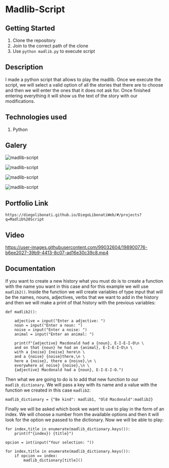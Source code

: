 # Madlib-Script

## Getting Started

1. Clone the repository
2. Join to the correct path of the clone
3. Use `python madlib.py` to execute script

## Description

I made a python script that allows to play the madlib. Once we execute the script, we will select a valid option of all the stories that there are to choose and then we will enter the ones that it does not ask for. Once finished entering everything it will show us the text of the story with our modifications.

## Technologies used

1. Python

## Galery

![madlib-script](https://raw.githubusercontent.com/DiegoLibonati/DiegoLibonatiWeb/main/data/projects/Python/Imagenes/madlib-0.jpg)

![madlib-script](https://raw.githubusercontent.com/DiegoLibonati/DiegoLibonatiWeb/main/data/projects/Python/Imagenes/madlib-1.jpg)

![madlib-script](https://raw.githubusercontent.com/DiegoLibonati/DiegoLibonatiWeb/main/data/projects/Python/Imagenes/madlib-2.jpg)

![madlib-script](https://raw.githubusercontent.com/DiegoLibonati/DiegoLibonatiWeb/main/data/projects/Python/Imagenes/madlib-3.jpg)

## Portfolio Link

`https://diegolibonati.github.io/DiegoLibonatiWeb/#/projects?q=Madlib%20Script`

## Video

https://user-images.githubusercontent.com/99032604/198900776-b6ee2027-39b9-4413-8c07-ad16e30c39c8.mp4

## Documentation

If you want to create a new history what you must do is to create a function with the name you want in this case and for this example we will use `madlib2()`. Inside the function we will create variables of type input that will be the names, nouns, adjectives, verbs that we want to add in the history and then we will make a print of that history with the previous variables:

```
def madlib2():

    adjective = input("Enter a adjective: ")
    noun = input("Enter a noun: ")
    noise = input("Enter a noise: ")
    animal = input("Enter an animal: ")

    print(f"{adjective} Macdonald had a {noun}, E-I-E-I-O\n \
    and on that {noun} he had an {animal}, E-I-E-I-O\n \
    with a {noise} {noise} here\n \
    and a {noise} {noise}there,\n \
    here a {noise}, there a {noise},\n \
    everywhere a{ noise} {noise},\n \
    {adjective} Macdonald had a {noun}, E-I-E-I-O.")
```

Then what we are going to do is to add that new function to our `madlib_dictionary`. We will pass a key with its name and a value with the function we created in this case `madlib2`:

```
madlib_dictionary = {"Be kind": madlib1, "Old Macdonald":madlib2}
```

Finally we will be asked which book we want to use to play in the form of an index. We will choose a number from the available options and then it will look for the option we passed to the dictionary. Now we will be able to play:

```
for index,title in enumerate(madlib_dictionary.keys()):
    print(f"{index}) {title}")

opcion = int(input("Your selection: "))

for index,title in enumerate(madlib_dictionary.keys()):
    if opcion == index:
        madlib_dictionary[title]()
```
